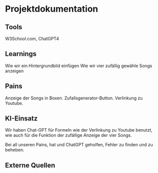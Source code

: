 # Projektdokumentation

## Tools
W3School.com, ChatGPT4
## Learnings
Wie wir ein Hintergrundbild einfügen
Wie wir vier zufällig gewähle Songs anzeigen
## Pains
Anzeige der Songs in Boxen. 
Zufallsgenerator-Button.
Verlinkung zu Youtube. 
## KI-Einsatz
Wir haben Chat-GPT für Formeln wie der Verlinkung zu Youtube benutzt, wie auch für die Funktion der zufällige Anzeige der vier Songs.  

Bei all unseren Pains, hat und ChatGPT geholfen, Fehler zu finden und zu beheben. 
## Externe Quellen